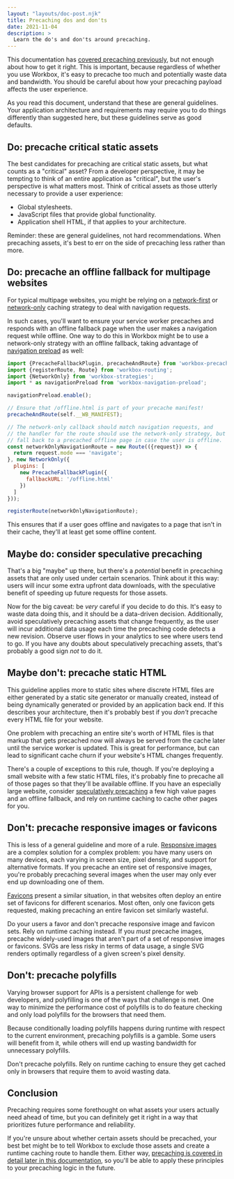 ```yaml
---
layout: "layouts/doc-post.njk"
title: Precaching dos and don'ts
date: 2021-11-04
description: >
  Learn the do's and don'ts around precaching.
---
```


This documentation has [covered precaching previously](/docs/workbox/service-worker-deployment/#precaching-pitfalls), but not enough about how to get it right. This is important, because regardless of whether you use Workbox, it's easy to precache too much and potentially waste data and bandwidth. You should be careful about how your precaching payload affects the user experience.

As you read this document, understand that these are general guidelines. Your application architecture and requirements may require you to do things differently than suggested here, but these guidelines serve as good defaults.

## Do: precache critical static assets

The best candidates for precaching are critical static assets, but what counts as a "critical" asset? From a developer perspective, it may be tempting to think of an entire application as "critical", but the user's perspective is what matters most. Think of critical assets as those utterly necessary to provide a user experience:

- Global stylesheets.
- JavaScript files that provide global functionality.
- Application shell HTML, if that applies to your architecture.

Reminder: these are general guidelines, not hard recommendations. When precaching assets, it's best to err on the side of precaching less rather than more.

## Do: precache an offline fallback for multipage websites

For typical multipage websites, you might be relying on a [network-first](/docs/workbox/caching-strategies-overview/#network-first-falling-back-to-cache) or [network-only](/docs/workbox/caching-strategies-overview/#network-only) caching strategy to deal with navigation requests.

In such cases, you'll want to ensure your service worker precaches and responds with an offline fallback page when the user makes a navigation request while offline. One way to do this in Workbox might be to use a network-only strategy with an offline fallback, taking advantage of [navigation preload](/docs/workbox/navigation-preload/) as well:

```js
import {PrecacheFallbackPlugin, precacheAndRoute} from 'workbox-precaching';
import {registerRoute, Route} from 'workbox-routing';
import {NetworkOnly} from 'workbox-strategies';
import * as navigationPreload from 'workbox-navigation-preload';

navigationPreload.enable();

// Ensure that /offline.html is part of your precache manifest!
precacheAndRoute(self.__WB_MANIFEST);

// The network-only callback should match navigation requests, and
// the handler for the route should use the network-only strategy, but
// fall back to a precached offline page in case the user is offline.
const networkOnlyNavigationRoute = new Route(({request}) => {
  return request.mode === 'navigate';
}, new NetworkOnly({
  plugins: [
    new PrecacheFallbackPlugin({
      fallbackURL: '/offline.html'
    })
  ]
}));

registerRoute(networkOnlyNavigationRoute);
```

This ensures that if a user goes offline and navigates to a page that isn't in their cache, they'll at least get some offline content.

## Maybe do: consider speculative precaching

That's a big "maybe" up there, but there's a _potential_ benefit in precaching assets that are only used under certain scenarios. Think about it this way: users will incur some extra upfront data downloads, with the speculative benefit of speeding up future requests for those assets.

Now for the big caveat: be _very_ careful if you decide to do this. It's easy to waste data doing this, and it should be a data-driven decision. Additionally, avoid speculatively precaching assets that change frequently, as the user will incur additional data usage each time the precaching code detects a new revision. Observe user flows in your analytics to see where users tend to go. If you have any doubts about speculatively precaching assets, that's probably a good sign _not_ to do it.

## Maybe don't: precache static HTML

This guideline applies more to static sites where discrete HTML files are either generated by a static site generator or manually created, instead of being dynamically generated or provided by an application back end. If this describes your architecture, then it's probably best if you _don't_ precache every HTML file for your website.

One problem with precaching an entire site's worth of HTML files is that markup that gets precached now will always be served from the cache later until the service worker is updated. This is great for performance, but can lead to significant cache churn if your website's HTML changes frequently.

There's a couple of exceptions to this rule, though. If you're deploying a small website with a few static HTML files, it's probably fine to precache all of those pages so that they'll be available offline. If you have an especially large website, consider [speculatively precaching](/docs/workbox/precaching-dos-and-donts/#maybe-do-consider-speculative-precaching) a few high value pages and an offline fallback, and rely on runtime caching to cache other pages for you.

## Don't: precache responsive images or favicons

This is less of a general guideline and more of a rule. [Responsive images](https://web.dev/learn/design/responsive-images) are a complex solution for a complex problem: you have many users on many devices, each varying in screen size, pixel density, and support for alternative formats. If you precache an entire set of responsive images, you're probably precaching several images when the user may only ever end up downloading one of them.

[Favicons](https://developer.mozilla.org/docs/Glossary/Favicon) present a similar situation, in that websites often deploy an entire set of favicons for different scenarios. Most often, only one favicon gets requested, making precaching an entire favicon set similarly wasteful.

Do your users a favor and don't precache responsive image and favicon sets. Rely on runtime caching instead. If you _must_ precache images, precache widely-used images that aren't part of a set of responsive images or favicons. SVGs are less risky in terms of data usage, a single SVG renders optimally regardless of a given screen's pixel density.

## Don't: precache polyfills

Varying browser support for APIs is a persistent challenge for web developers, and polyfilling is one of the ways that challenge is met. One way to minimize the performance cost of polyfills is to do feature checking and only load polyfills for the browsers that need them.

Because conditionally loading polyfills happens during runtime with respect to the current environment, precaching polyfills is a gamble. Some users will benefit from it, while others will end up wasting bandwidth for unnecessary polyfills.

Don't precache polyfills. Rely on runtime caching to ensure they get cached only in browsers that require them to avoid wasting data.

## Conclusion

Precaching requires some forethought on what assets your users actually need ahead of time, but you can definitely get it right in a way that prioritizes future performance and reliability.

If you're unsure about whether certain assets should be precached, your best bet might be to tell Workbox to exclude those assets and create a runtime caching route to handle them. Either way, [precaching is covered in detail later in this documentation](/docs/workbox/precaching-with-workbox/), so you'll be able to apply these principles to your precaching logic in the future.
